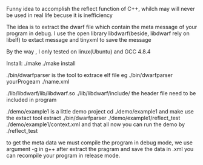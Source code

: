 Funny idea to accomplish the reflect function of C++,
whilch may will never be used in real life becuse it is
inefficiency

The idea is to extract the dwarf file which contain the
meta message of your program in debug. I use the open library
libdwarf(beside, libdwarf rely on libelf) to extact message
and tinyxml to save the message

By the way , I only tested on linux(Ubuntu) and GCC 4.8.4

Install:
./make
./make install

./bin/dwarfparser is the tool to extrace elf file
eg ./bin/dwarfparser yourProgeam ./name.xml

./lib/libdwarf/lib/libdwarf.so 
./lib/libdwarf/include/ the header file need to be included in program

./demo/example1 is a little demo project
cd ./demo/example1 and make
use the extact tool extract
./bin/dwarfparser ./demo/example1/reflect_test ./demo/example1/context.xml
and that all
now you can run the demo by ./reflect_test

to get the meta data we must compile the program in debug mode,
we use argument -g in g++
after extract the pragram and save the data in .xml
you can recompile your program in release mode.